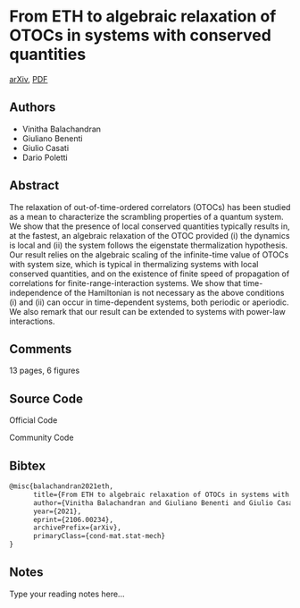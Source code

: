 
# From ETH to algebraic relaxation of OTOCs in systems with conserved quantities

[arXiv](https://arxiv.org/abs/2106.0234), [PDF](https://arxiv.org/pdf/2106.0234.pdf)

## Authors

- Vinitha Balachandran
- Giuliano Benenti
- Giulio Casati
- Dario Poletti

## Abstract

The relaxation of out-of-time-ordered correlators (OTOCs) has been studied as a mean to characterize the scrambling properties of a quantum system. We show that the presence of local conserved quantities typically results in, at the fastest, an algebraic relaxation of the OTOC provided (i) the dynamics is local and (ii) the system follows the eigenstate thermalization hypothesis. Our result relies on the algebraic scaling of the infinite-time value of OTOCs with system size, which is typical in thermalizing systems with local conserved quantities, and on the existence of finite speed of propagation of correlations for finite-range-interaction systems. We show that time-independence of the Hamiltonian is not necessary as the above conditions (i) and (ii) can occur in time-dependent systems, both periodic or aperiodic. We also remark that our result can be extended to systems with power-law interactions.

## Comments

13 pages, 6 figures

## Source Code

Official Code



Community Code



## Bibtex

```tex
@misc{balachandran2021eth,
      title={From ETH to algebraic relaxation of OTOCs in systems with conserved quantities}, 
      author={Vinitha Balachandran and Giuliano Benenti and Giulio Casati and Dario Poletti},
      year={2021},
      eprint={2106.00234},
      archivePrefix={arXiv},
      primaryClass={cond-mat.stat-mech}
}
```

## Notes

Type your reading notes here...

